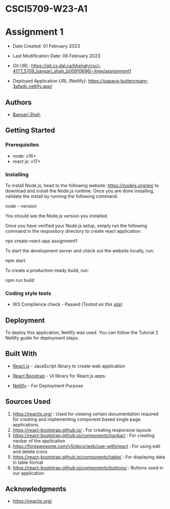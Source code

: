 # CSCI5709-W23-A1

<!--- The following README.md sample file was adapted from https://gist.github.com/PurpleBooth/109311bb0361f32d87a2#file-readme-template-md by Gabriella Mosquera for academic use --->

# Assignment 1

- Date Created: 01 February 2023

- Last Modification Date: 06 February 2023

- Git URL: https://git.cs.dal.ca/bhshah/csci-4177_5709_bansari_shah_b00910696/-/tree/assignment1 

- Deployed Application URL (Netlify): https://papaya-buttercream-3afadc.netlify.app/ 

## Authors

- [Bansari Shah](bansari.shah@dal.ca)

## Getting Started

### Prerequisites

* node: v16+
* react js: v17+

### Installing

To install Node.js, head to the following website: https://nodejs.org/en/ to download and install the Node.js runtime. Once you are done installing, validate the install by running the following command.

node --version

You should see the Node.js version you installed.

Once you have verified your Node.js setup, simply run the following command in the respository directory to create react application:

npx create-react-app assignment1

To start the development server and check out the website locally, run:

npm start

To create a production-ready build, run:

npm run build

### Coding style tests

- W3 Complience check - Passed *(Tested on this [site](https://validator.w3.org/))*

## Deployment

To deploy this application, Netlify was used. You can follow the Tutorial 2 Netlify guide for deployment steps.

## Built With

- [React.js](https://reactjs.org/) - JavaScript library to create web application

- [React Boostrap](https://react-bootstrap.github.io/) - UI library for React.js apps.

- [Netlify](https://app.netlify.com/) - For Deployment Purpose

## Sources Used

1. https://reactjs.org/ : Used for viewing certain documentation required for creating and implementing component based single page applications.
2. https://react-bootstrap.github.io/ : For creating responsive layouts
3. https://react-bootstrap.github.io/components/navbar/ : For creating navbar of the application
4. https://fontawesome.com/v5/docs/web/use-with/react :  For using edit and delete icons
5. https://react-bootstrap.github.io/components/table/ : For displaying data in table format
6. https://react-bootstrap.github.io/components/buttons/ : Buttons used in our application

## Acknowledgments

* https://reactjs.org/